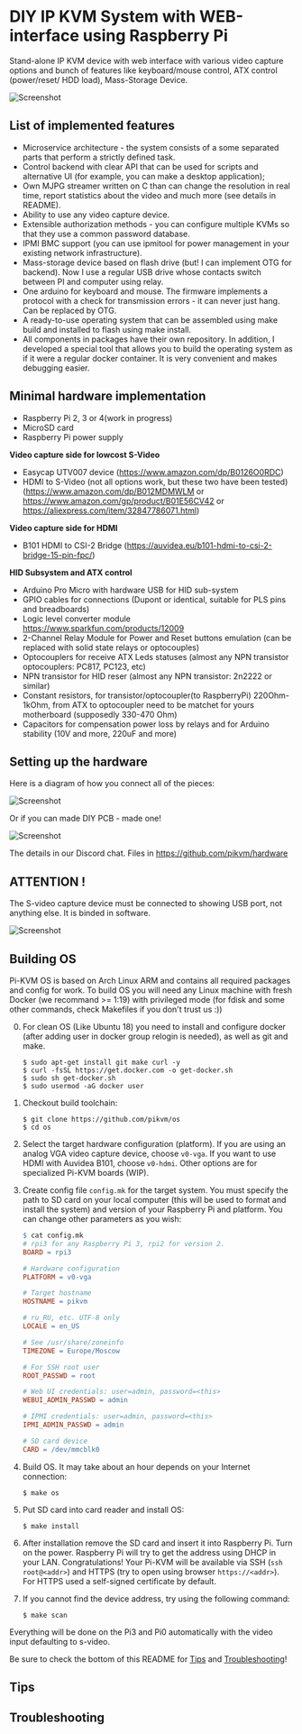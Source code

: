 # DIY IP KVM System with WEB-interface using Raspberry Pi
Stand-alone IP KVM device with web interface with various video capture options and bunch of features like keyboard/mouse control, ATX control (power/reset/ HDD load), Mass-Storage Device. 

![Screenshot](image1.png)

## List of implemented features

- Microservice architecture - the system consists of a some separated parts that perform a strictly defined task.
- Control backend with clear API that can be used for scripts and alternative UI (for example, you can make a desktop application);
- Own MJPG streamer written on C than can change the resolution in real time, report statistics about the video and much more (see details in README).
- Ability to use any video capture device.
- Extensible authorization methods - you can configure multiple KVMs so that they use a common password database.
- IPMI BMC support (you can use ipmitool for power management in your existing network infrastructure).
- Mass-storage device based on flash drive (but! I can implement OTG for backend). Now I use a regular USB drive whose contacts switch between PI and computer using relay.
- One arduino for keyboard and mouse. The firmware implements a protocol with a check for transmission errors - it can never just hang. Can be replaced by OTG.
- A ready-to-use operating system that can be assembled using make build and installed to flash using make install.
- All components in packages have their own repository. In addition, I developed a special tool that allows you to build the operating system as if it were a regular docker container. It is very convenient and makes debugging easier.


## Minimal hardware implementation
- Raspberry Pi 2, 3 or 4(work in progress)
- MicroSD card
- Raspberry Pi power supply

**Video capture side for lowcost S-Video**
- Easycap UTV007 device (https://www.amazon.com/dp/B0126O0RDC)
- HDMI to S-Video (not all options work, but these two have been tested) (https://www.amazon.com/dp/B012MDMWLM or https://www.amazon.com/gp/product/B01E56CV42 or https://aliexpress.com/item/32847786071.html)
  
**Video capture side for HDMI**
- B101 HDMI to CSI-2 Bridge (https://auvidea.eu/b101-hdmi-to-csi-2-bridge-15-pin-fpc/)

**HID Subsystem and ATX control**
- Arduino Pro Micro with hardware USB for HID sub-system
- GPIO cables for connections (Dupont or identical, suitable for PLS pins and breadboards)
- Logic level converter module https://www.sparkfun.com/products/12009
- 2-Channel Relay Module for Power and Reset buttons emulation (can be replaced with solid state relays or optocouples)
- Optocouplers for receive ATX Leds statuses (almost any NPN transistor optocouplers: PC817, PC123, etc)
- NPN transistor for HID reser (almost any NPN transistor: 2n2222 or similar) 
- Constant resistors, for transistor/optocoupler(to RaspberryPi) 220Ohm-1kOhm, from ATX to optocoupler need to be matchet for yours motherboard (supposedly 330-470 Ohm)
- Capacitors for compensation power loss by relays and for Arduino stability (10V and more, 220uF and more)


## Setting up the hardware
Here is a diagram of how you connect all of the pieces:

![Screenshot](image2.png)

Or if you can made DIY PCB - made one!

![Screenshot](image3.jpg)

The details in our Discord chat. Files in https://github.com/pikvm/hardware

## ATTENTION !

The S-video capture device must be connected to showing USB port, not anything else. It is binded in software.

![Screenshot](image4.jpg)

## Building OS
Pi-KVM OS is based on Arch Linux ARM and contains all required packages and config for work. To build OS you will need any Linux machine with fresh Docker (we recommand >= 1:19) with privileged mode (for fdisk and some other commands, check Makefiles if you don't trust us :))

0. For clean OS (Like Ubuntu 18) you need to install and configure docker (after adding user in docker group relogin is needed), as well as git and make.
    ```shell
    $ sudo apt-get install git make curl -y
    $ curl -fsSL https://get.docker.com -o get-docker.sh
    $ sudo sh get-docker.sh
    $ sudo usermod -aG docker user
    ```

1. Checkout build toolchain:
    ```shell
    $ git clone https://github.com/pikvm/os
    $ cd os
    ```

2. Select the target hardware configuration (platform). If you are using an analog VGA video capture device, choose `v0-vga`. If you want to use HDMI with Auvidea B101, choose `v0-hdmi`. Other options are for specialized Pi-KVM boards (WIP).

3. Create config file `config.mk` for the target system. You must specify the path to SD card on your local computer (this will be used to format and install the system) and version of your Raspberry Pi and platform. You can change other parameters as you wish:
    ```Makefile
    $ cat config.mk
    # rpi3 for any Raspberry Pi 3, rpi2 for version 2.
    BOARD = rpi3
    
    # Hardware configuration
    PLATFORM = v0-vga
    
    # Target hostname
    HOSTNAME = pikvm
    
    # ru_RU, etc. UTF-8 only
    LOCALE = en_US
    
    # See /usr/share/zoneinfo
    TIMEZONE = Europe/Moscow
    
    # For SSH root user
    ROOT_PASSWD = root
    
    # Web UI credentials: user=admin, password=<this>
    WEBUI_ADMIN_PASSWD = admin
    
    # IPMI credentials: user=admin, password=<this>
    IPMI_ADMIN_PASSWD = admin
    
    # SD card device
    CARD = /dev/mmcblk0
    ```

4. Build OS. It may take about an hour depends on your Internet connection:
    ```shell
    $ make os
    ```
    
5. Put SD card into card reader and install OS:
    ```shell
    $ make install
    ```
    
6. After installation remove the SD card and insert it into Raspberry Pi. Turn on the power. Raspberry Pi will try to get the address using DHCP in your LAN. Congratulations! Your Pi-KVM will be available via SSH (`ssh root@<addr>`) and HTTPS (try to open using browser `https://<addr>`). For HTTPS used a self-signed certificate by default.

7. If you cannot find the device address, try using the following command:
    ```shell
    $ make scan
    ```

Everything will be done on the Pi3 and Pi0 automatically with the video input defaulting to s-video.

Be sure to check the bottom of this README for [Tips](#tips) and [Troubleshooting](#troubleshooting)!

## Tips

## Troubleshooting


